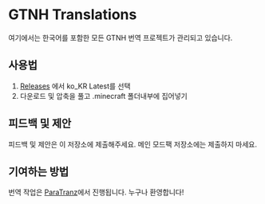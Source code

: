 # GTNH Translations

여기에서는 한국어를 포함한 모든 GTNH 번역 프로젝트가 관리되고 있습니다.

## 사용법

1. [Releases](https://github.com/GTNewHorizons/GTNH-Translations/releases) 에서 ko_KR Latest를 선택
2. 다운로드 및 압축을 풀고 .minecraft 폴더내부에 집어넣기

## 피드백 및 제안

피드백 및 제안은 이 저장소에 제출해주세요. 메인 모드팩 저장소에는 제출하지 마세요.

## 기여하는 방법

번역 작업은 [ParaTranz](https://paratranz.cn/projects/9359)에서 진행됩니다. 누구나 환영합니다!
